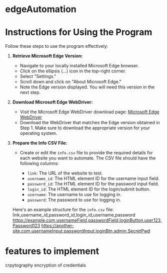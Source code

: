 # edgeAutomation

# Instructions for Using the Program

Follow these steps to use the program effectively:

1. **Retrieve Microsoft Edge Version:**
   - Navigate to your locally installed Microsoft Edge browser.
   - Click on the ellipsis (...) icon in the top-right corner.
   - Select "Settings."
   - Scroll down and click on "About Microsoft Edge."
   - Note the Edge version displayed. You will need this version in the next step.

2. **Download Microsoft Edge WebDriver:**
   - Visit the Microsoft Edge WebDriver download page: [Microsoft Edge WebDriver](https://developer.microsoft.com/en-us/microsoft-edge/tools/webdriver/)
   - Download the WebDriver that matches the Edge version obtained in Step 1. Make sure to download the appropriate version for your operating system.

3. **Prepare the Info CSV File:**
   - Create or edit the `info.csv` file to provide the required details for each website you want to automate. The CSV file should have the following columns:
   
     - `link`: The URL of the website to test.
     - `username_id`: The HTML element ID for the username input field.
     - `password_id`: The HTML element ID for the password input field.
     - `login_id`: The HTML element ID for the login/submit button.
     - `username`: The username to use for logging in.
     - `password`: The password to use for logging in.

   Here's an example structure for the `info.csv` file:
   link,username_id,password_id,login_id,username,password
   https://example.com,usernameField,passwordField,loginButton,user123,Password123
   https://another-site.com,usernameInput,passwordInput,loginBtn,admin,SecretPwd

    

# features to implement
crpytography encryption of credentials <br>